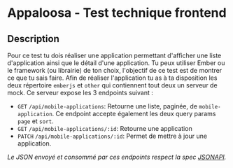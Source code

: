 # Appaloosa - Test technique frontend

## Description

Pour ce test tu dois réaliser une application permettant d'afficher une liste d'application ainsi que le détail d'une application.
Tu peux utiliser Ember ou le framework (ou librairie) de ton choix, l'objectif de ce test est de montrer ce que tu sais faire.
Afin de réaliser l'application tu as à ta disposition les deux répertoire `emberjs` et `other` qui contiennent tout deux un serveur de mock. Ce serveur expose les 3 endpoints suivant :

- `GET` `/api/mobile-applications`: Retourne une liste, paginée, de `mobile-application`.
  Ce endpoint accepte également les deux query params `page` et `sort`.
- `GET` `/api/mobile-applications/:id`: Retourne une application
- `PATCH` `/api/mobile-applications/:id`: Permet de mettre à jour une application.

_Le JSON envoyé et consommé par ces endpoints respect la spec [JSONAPI](https://jsonapi.org/format/)._
